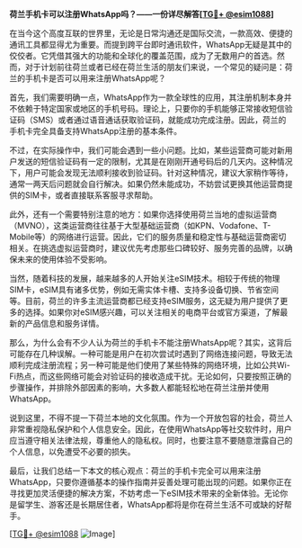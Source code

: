 **荷兰手机卡可以注册WhatsApp吗？——一份详尽解答[[TG💪+ @esim1088](https://t.me/s/esim1088)]**

在当今这个高度互联的世界里，无论是日常沟通还是国际交流，一款高效、便捷的通讯工具都显得尤为重要。而提到跨平台即时通讯软件，WhatsApp无疑是其中的佼佼者。它凭借其强大的功能和全球化的覆盖范围，成为了无数用户的首选。然而，对于计划前往荷兰或者已经在荷兰生活的朋友们来说，一个常见的疑问是：荷兰的手机卡是否可以用来注册WhatsApp呢？

首先，我们需要明确一点，WhatsApp作为一款全球性的应用，其注册机制本身并不依赖于特定国家或地区的手机号码。理论上，只要你的手机能够正常接收短信验证码（SMS）或者通过语音通话获取验证码，就能成功完成注册。因此，荷兰的手机卡完全具备支持WhatsApp注册的基本条件。

不过，在实际操作中，我们可能会遇到一些小问题。比如，某些运营商可能对新用户发送的短信验证码有一定的限制，尤其是在刚刚开通号码后的几天内。这种情况下，用户可能会发现无法顺利接收到验证码。针对这种情况，建议大家稍作等待，通常一两天后问题就会自行解决。如果仍然未能成功，不妨尝试更换其他运营商提供的SIM卡，或者直接联系客服寻求帮助。

此外，还有一个需要特别注意的地方：如果你选择使用荷兰当地的虚拟运营商（MVNO），这类运营商往往基于大型基础运营商（如KPN、Vodafone、T-Mobile等）的网络进行运营。因此，它们的服务质量和稳定性与基础运营商密切相关。在挑选虚拟运营商时，建议优先考虑那些口碑较好、服务完善的品牌，以确保未来的使用体验不受影响。

当然，随着科技的发展，越来越多的人开始关注eSIM技术。相较于传统的物理SIM卡，eSIM具有诸多优势，例如无需实体卡槽、支持多设备切换、节省空间等。目前，荷兰的许多主流运营商都已经支持eSIM服务，这无疑为用户提供了更多的选择。如果你对eSIM感兴趣，可以关注相关的电商平台或官方渠道，了解最新的产品信息和服务详情。

那么，为什么会有不少人认为荷兰的手机卡不能注册WhatsApp呢？其实，这背后可能存在几种误解。一种可能是用户在初次尝试时遇到了网络连接问题，导致无法顺利完成注册流程；另一种可能是他们使用了某些特殊的网络环境，比如公共Wi-Fi热点，而这些网络可能会对验证码的接收造成干扰。无论如何，只要按照正确的步骤操作，并排除外部因素的影响，大多数人都能轻松地在荷兰注册并使用WhatsApp。

说到这里，不得不提一下荷兰本地的文化氛围。作为一个开放包容的社会，荷兰人非常重视隐私保护和个人信息安全。因此，在使用WhatsApp等社交软件时，用户应当遵守相关法律法规，尊重他人的隐私权。同时，也要注意不要随意泄露自己的个人信息，以免遭受不必要的损失。

最后，让我们总结一下本文的核心观点：荷兰的手机卡完全可以用来注册WhatsApp，只要你遵循基本的操作指南并妥善处理可能出现的问题。如果你正在寻找更加灵活便捷的解决方案，不妨考虑一下eSIM技术带来的全新体验。无论你是留学生、游客还是长期居住者，WhatsApp都将是你在荷兰生活不可或缺的好帮手。

[[TG💪+ @esim1088](https://t.me/s/esim1088) ![Image](https://i.postimg.cc/4NQfJmqS/Snipaste-2025-05-13-00-14-12.png)]